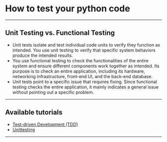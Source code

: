 # How to test your python code
***

## Unit Testing vs. Functional Testing
- Unit tests isolate and test individual code units to verify they function as intended. You use unit testing to verify that specific system behaviors produce the intended results.
- You use functional testing to check the functionalities of the entire system and ensure different components work together as intended. Its purpose is to check an entire application, including its hardware, networking infrastructure, front-end UI, and the back-end database.
- Unit tests point to a specific issue that requires fixing. Since functional testing checks the entire application, it mainly indicates a general issue without pointing out a specific problem.
***

## Available tutorials
- [Test-driven Development (TDD)](https://github.com/kyaiooiayk/Python-Programming/tree/main/tutorials/Testing/Test-driven%20Development%20(TDD))
- [Unittesting](https://github.com/kyaiooiayk/Python-Programming/tree/main/tutorials/Testing/Unittesting)
***
